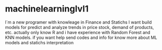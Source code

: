 # machinelearninglvl1
I´m a new programer with knowleage in Finance and Statichs 
I want build models for predict and analyze trends in price stock, demand of products, etc. 
actually only know R and i have experience with Random Forest and KNN models.
if you want help  send codes and info for know more about ML models and statichs interpretation 
